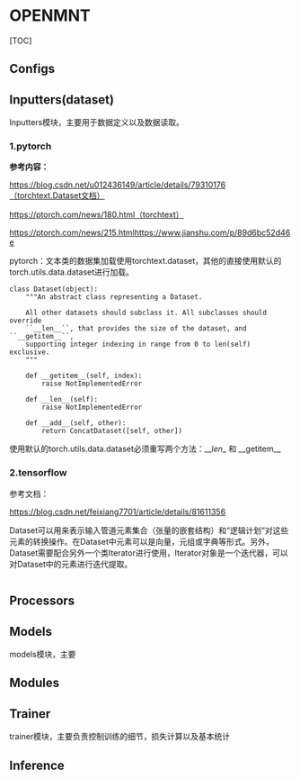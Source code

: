 # OPENMNT

[TOC]









## Configs

## Inputters(dataset)

Inputters模块，主要用于数据定义以及数据读取。

### 1.pytorch

**参考内容：**

https://blog.csdn.net/u012436149/article/details/79310176（torchtext.Dataset文档）

https://ptorch.com/news/180.html（torchtext）

https://ptorch.com/news/215.htmlhttps://www.jianshu.com/p/89d6bc52d46e



pytorch：文本类的数据集加载使用torchtext.dataset，其他的直接使用默认的torch.utils.data.dataset进行加载。

```
class Dataset(object):
    """An abstract class representing a Dataset.

    All other datasets should subclass it. All subclasses should override
    ``__len__``, that provides the size of the dataset, and ``__getitem__``,
    supporting integer indexing in range from 0 to len(self) exclusive.
    """

    def __getitem__(self, index):
        raise NotImplementedError

    def __len__(self):
        raise NotImplementedError

    def __add__(self, other):
        return ConcatDataset([self, other])
```

使用默认的torch.utils.data.dataset必须重写两个方法：\_\__len__ 和 \_\_getitem__



### 2.tensorflow

参考文档：

https://blog.csdn.net/feixiang7701/article/details/81611356

Dataset可以用来表示输入管道元素集合（张量的嵌套结构）和“逻辑计划“对这些元素的转换操作。在Dataset中元素可以是向量，元组或字典等形式。另外，Dataset需要配合另外一个类Iterator进行使用，Iterator对象是一个迭代器，可以对Dataset中的元素进行迭代提取。

![]()







## Processors

## Models

models模块，主要



## Modules



## Trainer

trainer模块，主要负责控制训练的细节，损失计算以及基本统计

## Inference
